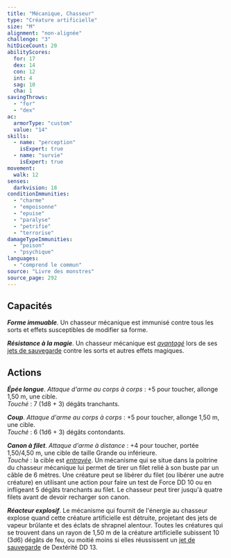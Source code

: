 ```yaml
---
title: "Mécanique, Chasseur"
type: "Créature artificielle"
size: "M"
alignment: "non-alignée"
challenge: "3"
hitDiceCount: 20
abilityScores:
  for: 17
  dex: 14
  con: 12
  int: 4
  sag: 10
  cha: 1
savingThrows: 
  - "for"
  - "dex"
ac: 
  armorType: "custom"
  value: "14"
skills: 
  - name: "perception"
    isExpert: true
  - name: "survie"
    isExpert: true
movement: 
  walk: 12
senses: 
  darkvision: 18
conditionImmunities: 
  - "charme"
  - "empoisonne"
  - "epuise"
  - "paralyse"
  - "petrifie"
  - "terrorise"
damageTypeImmunities: 
  - "poison"
  - "psychique"
languages: 
  - "comprend le commun"
source: "Livre des monstres"
source_page: 292
---
```

## Capacités
_**Forme immuable**_. Un chasseur mécanique est immunisé contre tous les sorts et effets susceptibles de modifier sa forme.

_**Résistance à la magie**_. Un chasseur mécanique est [_avantagé_](/utiliser-les-caracteristiques/#avantage-et-desavantage) lors de ses [jets de sauvegarde](/utiliser-les-caracteristiques/#jets-de-sauvegarde) contre les sorts et autres effets magiques.

## Actions
_**Épée longue**_. _Attaque d'arme au corps à corps_ : +5 pour toucher, allonge 1,50 m, une cible.  
_Touché_ : 7 (1d8 + 3) dégâts tranchants.

_**Coup**_. _Attaque d'arme au corps à corps_ : +5 pour toucher, allonge 1,50 m, une cible.  
_Touché_ : 6 (1d6 + 3) dégâts contondants.

_**Canon à filet**_. _Attaque d'arme à distance_ : +4 pour toucher, portée 1,50/4,50 m, une cible de taille Grande ou inférieure.  
_Touché_ : la cible est [_entravée_](/gerer-la-sante-du-personnage/#entrave). Un mécanisme qui se situe dans la poitrine du chasseur mécanique lui permet de tirer un filet relié à son buste par un câble de 6 mètres. Une créature peut se libérer du filet (ou libérer une autre créature) en utilisant une action pour faire un test de Force DD 10 ou en infligeant 5 dégâts tranchants au filet. Le chasseur peut tirer jusqu'à quatre filets avant de devoir recharger son canon.

_**Réacteur explosif**_. Le mécanisme qui fournit de l'énergie au chasseur explose quand cette créature artificielle est détruite, projetant des jets de vapeur brûlante et des éclats de shrapnel alentour. Toutes les créatures qui se trouvent dans un rayon de 1,50 m de la créature artificielle subissent 10 (3d6) dégâts de feu, ou moitié moins si elles réussissent un [jet de sauvegarde](/utiliser-les-caracteristiques/#jets-de-sauvegarde) de Dextérité DD 13.
